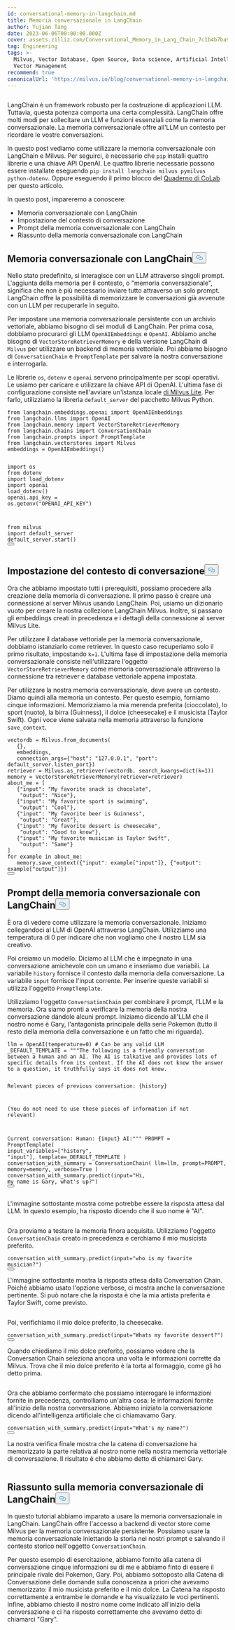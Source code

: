 ```yaml
---
id: conversational-memory-in-langchain.md
title: Memoria conversazionale in LangChain
author: Yujian Tang
date: 2023-06-06T00:00:00.000Z
cover: assets.zilliz.com/Conversational_Memory_in_Lang_Chain_7c1b4b7ba9.png
tag: Engineering
tags: >-
  Milvus, Vector Database, Open Source, Data science, Artificial Intelligence,
  Vector Management
recommend: true
canonicalUrl: 'https://milvus.io/blog/conversational-memory-in-langchain.md'
---
```

<p>
  <span class="img-wrapper">
    <img translate="no" src="https://assets.zilliz.com/Conversational_Memory_in_Lang_Chain_7c1b4b7ba9.png" alt="" class="doc-image" id="" />
    <span></span>
  </span>
</p>
<p>LangChain è un framework robusto per la costruzione di applicazioni LLM. Tuttavia, questa potenza comporta una certa complessità. LangChain offre molti modi per sollecitare un LLM e funzioni essenziali come la memoria conversazionale. La memoria conversazionale offre all'LLM un contesto per ricordare le vostre conversazioni.</p>
<p>In questo post vediamo come utilizzare la memoria conversazionale con LangChain e Milvus. Per seguirci, è necessario che <code translate="no">pip</code> installi quattro librerie e una chiave API OpenAI. Le quattro librerie necessarie possono essere installate eseguendo <code translate="no">pip install langchain milvus pymilvus python-dotenv</code>. Oppure eseguendo il primo blocco del <a href="https://colab.research.google.com/drive/11p-u8nKqrQYePlXR0HiSrUapmKLD0QN9?usp=sharing">Quaderno di CoLab</a> per questo articolo.</p>
<p>In questo post, impareremo a conoscere:</p>
<ul>
<li>Memoria conversazionale con LangChain</li>
<li>Impostazione del contesto di conversazione</li>
<li>Prompt della memoria conversazionale con LangChain</li>
<li>Riassunto della memoria conversazionale con LangChain</li>
</ul>
<h2 id="Conversational-Memory-with-LangChain" class="common-anchor-header">Memoria conversazionale con LangChain<button data-href="#Conversational-Memory-with-LangChain" class="anchor-icon" translate="no">
      <svg translate="no"
        aria-hidden="true"
        focusable="false"
        height="20"
        version="1.1"
        viewBox="0 0 16 16"
        width="16"
      >
        <path
          fill="#0092E4"
          fill-rule="evenodd"
          d="M4 9h1v1H4c-1.5 0-3-1.69-3-3.5S2.55 3 4 3h4c1.45 0 3 1.69 3 3.5 0 1.41-.91 2.72-2 3.25V8.59c.58-.45 1-1.27 1-2.09C10 5.22 8.98 4 8 4H4c-.98 0-2 1.22-2 2.5S3 9 4 9zm9-3h-1v1h1c1 0 2 1.22 2 2.5S13.98 12 13 12H9c-.98 0-2-1.22-2-2.5 0-.83.42-1.64 1-2.09V6.25c-1.09.53-2 1.84-2 3.25C6 11.31 7.55 13 9 13h4c1.45 0 3-1.69 3-3.5S14.5 6 13 6z"
        ></path>
      </svg>
    </button></h2><p>Nello stato predefinito, si interagisce con un LLM attraverso singoli prompt. L'aggiunta della memoria per il contesto, o "memoria conversazionale", significa che non è più necessario inviare tutto attraverso un solo prompt. LangChain offre la possibilità di memorizzare le conversazioni già avvenute con un LLM per recuperarle in seguito.</p>
<p>Per impostare una memoria conversazionale persistente con un archivio vettoriale, abbiamo bisogno di sei moduli di LangChain. Per prima cosa, dobbiamo procurarci gli LLM <code translate="no">OpenAIEmbeddings</code> e <code translate="no">OpenAI</code>. Abbiamo anche bisogno di <code translate="no">VectorStoreRetrieverMemory</code> e della versione LangChain di <code translate="no">Milvus</code> per utilizzare un backend di memoria vettoriale. Poi abbiamo bisogno di <code translate="no">ConversationChain</code> e <code translate="no">PromptTemplate</code> per salvare la nostra conversazione e interrogarla.</p>
<p>Le librerie <code translate="no">os</code>, <code translate="no">dotenv</code> e <code translate="no">openai</code> servono principalmente per scopi operativi. Le usiamo per caricare e utilizzare la chiave API di OpenAI. L'ultima fase di configurazione consiste nell'avviare un'istanza locale <a href="https://milvus.io/docs/milvus_lite.md">di Milvus Lite</a>. Per farlo, utilizziamo la libreria <code translate="no">default_server</code> del pacchetto Milvus Python.</p>
<pre><code translate="no"><span class="hljs-keyword">from</span> langchain.<span class="hljs-property">embeddings</span>.<span class="hljs-property">openai</span> <span class="hljs-keyword">import</span> <span class="hljs-title class_">OpenAIEmbeddings</span>
<span class="hljs-keyword">from</span> langchain.<span class="hljs-property">llms</span> <span class="hljs-keyword">import</span> <span class="hljs-title class_">OpenAI</span>
<span class="hljs-keyword">from</span> langchain.<span class="hljs-property">memory</span> <span class="hljs-keyword">import</span> <span class="hljs-title class_">VectorStoreRetrieverMemory</span>
<span class="hljs-keyword">from</span> langchain.<span class="hljs-property">chains</span> <span class="hljs-keyword">import</span> <span class="hljs-title class_">ConversationChain</span>
<span class="hljs-keyword">from</span> langchain.<span class="hljs-property">prompts</span> <span class="hljs-keyword">import</span> <span class="hljs-title class_">PromptTemplate</span>
<span class="hljs-keyword">from</span> langchain.<span class="hljs-property">vectorstores</span> <span class="hljs-keyword">import</span> <span class="hljs-title class_">Milvus</span>
embeddings = <span class="hljs-title class_">OpenAIEmbeddings</span>()


<span class="hljs-keyword">import</span> os
<span class="hljs-keyword">from</span> dotenv <span class="hljs-keyword">import</span> load_dotenv
<span class="hljs-keyword">import</span> openai
<span class="hljs-title function_">load_dotenv</span>()
openai.<span class="hljs-property">api_key</span> = os.<span class="hljs-title function_">getenv</span>(<span class="hljs-string">&quot;OPENAI_API_KEY&quot;</span>)


<span class="hljs-keyword">from</span> milvus <span class="hljs-keyword">import</span> default_server
default_server.<span class="hljs-title function_">start</span>()
<button class="copy-code-btn"></button></code></pre>
<h2 id="Setting-Up-Conversation-Context" class="common-anchor-header">Impostazione del contesto di conversazione<button data-href="#Setting-Up-Conversation-Context" class="anchor-icon" translate="no">
      <svg translate="no"
        aria-hidden="true"
        focusable="false"
        height="20"
        version="1.1"
        viewBox="0 0 16 16"
        width="16"
      >
        <path
          fill="#0092E4"
          fill-rule="evenodd"
          d="M4 9h1v1H4c-1.5 0-3-1.69-3-3.5S2.55 3 4 3h4c1.45 0 3 1.69 3 3.5 0 1.41-.91 2.72-2 3.25V8.59c.58-.45 1-1.27 1-2.09C10 5.22 8.98 4 8 4H4c-.98 0-2 1.22-2 2.5S3 9 4 9zm9-3h-1v1h1c1 0 2 1.22 2 2.5S13.98 12 13 12H9c-.98 0-2-1.22-2-2.5 0-.83.42-1.64 1-2.09V6.25c-1.09.53-2 1.84-2 3.25C6 11.31 7.55 13 9 13h4c1.45 0 3-1.69 3-3.5S14.5 6 13 6z"
        ></path>
      </svg>
    </button></h2><p>Ora che abbiamo impostato tutti i prerequisiti, possiamo procedere alla creazione della memoria di conversazione. Il primo passo è creare una connessione al server Milvus usando LangChain. Poi, usiamo un dizionario vuoto per creare la nostra collezione LangChain Milvus. Inoltre, si passano gli embeddings creati in precedenza e i dettagli della connessione al server Milvus Lite.</p>
<p>Per utilizzare il database vettoriale per la memoria conversazionale, dobbiamo istanziarlo come retriever. In questo caso recuperiamo solo il primo risultato, impostando <code translate="no">k=1</code>. L'ultima fase di impostazione della memoria conversazionale consiste nell'utilizzare l'oggetto <code translate="no">VectorStoreRetrieverMemory</code> come memoria conversazionale attraverso la connessione tra retriever e database vettoriale appena impostata.</p>
<p>Per utilizzare la nostra memoria conversazionale, deve avere un contesto. Diamo quindi alla memoria un contesto. Per questo esempio, forniamo cinque informazioni. Memorizziamo la mia merenda preferita (cioccolato), lo sport (nuoto), la birra (Guinness), il dolce (cheesecake) e il musicista (Taylor Swift). Ogni voce viene salvata nella memoria attraverso la funzione <code translate="no">save_context</code>.</p>
<pre><code translate="no">vectordb = Milvus.from_documents(
   {},
   embeddings,
   connection_args={<span class="hljs-string">&quot;host&quot;</span>: <span class="hljs-string">&quot;127.0.0.1&quot;</span>, <span class="hljs-string">&quot;port&quot;</span>: default_server.listen_port})
retriever = Milvus.as_retriever(vectordb, search_kwargs=<span class="hljs-built_in">dict</span>(k=<span class="hljs-number">1</span>))
memory = VectorStoreRetrieverMemory(retriever=retriever)
about_me = [
   {<span class="hljs-string">&quot;input&quot;</span>: <span class="hljs-string">&quot;My favorite snack is chocolate&quot;</span>,
    <span class="hljs-string">&quot;output&quot;</span>: <span class="hljs-string">&quot;Nice&quot;</span>},
   {<span class="hljs-string">&quot;input&quot;</span>: <span class="hljs-string">&quot;My favorite sport is swimming&quot;</span>,
    <span class="hljs-string">&quot;output&quot;</span>: <span class="hljs-string">&quot;Cool&quot;</span>},
   {<span class="hljs-string">&quot;input&quot;</span>: <span class="hljs-string">&quot;My favorite beer is Guinness&quot;</span>,
    <span class="hljs-string">&quot;output&quot;</span>: <span class="hljs-string">&quot;Great&quot;</span>},
   {<span class="hljs-string">&quot;input&quot;</span>: <span class="hljs-string">&quot;My favorite dessert is cheesecake&quot;</span>,
    <span class="hljs-string">&quot;output&quot;</span>: <span class="hljs-string">&quot;Good to know&quot;</span>},
   {<span class="hljs-string">&quot;input&quot;</span>: <span class="hljs-string">&quot;My favorite musician is Taylor Swift&quot;</span>,
    <span class="hljs-string">&quot;output&quot;</span>: <span class="hljs-string">&quot;Same&quot;</span>}
]
<span class="hljs-keyword">for</span> example <span class="hljs-keyword">in</span> about_me:
   memory.save_context({<span class="hljs-string">&quot;input&quot;</span>: example[<span class="hljs-string">&quot;input&quot;</span>]}, {<span class="hljs-string">&quot;output&quot;</span>: example[<span class="hljs-string">&quot;output&quot;</span>]})
<button class="copy-code-btn"></button></code></pre>
<h2 id="Prompting-the-Conversational-Memory-with-LangChain" class="common-anchor-header">Prompt della memoria conversazionale con LangChain<button data-href="#Prompting-the-Conversational-Memory-with-LangChain" class="anchor-icon" translate="no">
      <svg translate="no"
        aria-hidden="true"
        focusable="false"
        height="20"
        version="1.1"
        viewBox="0 0 16 16"
        width="16"
      >
        <path
          fill="#0092E4"
          fill-rule="evenodd"
          d="M4 9h1v1H4c-1.5 0-3-1.69-3-3.5S2.55 3 4 3h4c1.45 0 3 1.69 3 3.5 0 1.41-.91 2.72-2 3.25V8.59c.58-.45 1-1.27 1-2.09C10 5.22 8.98 4 8 4H4c-.98 0-2 1.22-2 2.5S3 9 4 9zm9-3h-1v1h1c1 0 2 1.22 2 2.5S13.98 12 13 12H9c-.98 0-2-1.22-2-2.5 0-.83.42-1.64 1-2.09V6.25c-1.09.53-2 1.84-2 3.25C6 11.31 7.55 13 9 13h4c1.45 0 3-1.69 3-3.5S14.5 6 13 6z"
        ></path>
      </svg>
    </button></h2><p>È ora di vedere come utilizzare la memoria conversazionale. Iniziamo collegandoci al LLM di OpenAI attraverso LangChain. Utilizziamo una temperatura di 0 per indicare che non vogliamo che il nostro LLM sia creativo.</p>
<p>Poi creiamo un modello. Diciamo al LLM che è impegnato in una conversazione amichevole con un umano e inseriamo due variabili. La variabile <code translate="no">history</code> fornisce il contesto dalla memoria della conversazione. La variabile <code translate="no">input</code> fornisce l'input corrente. Per inserire queste variabili si utilizza l'oggetto <code translate="no">PromptTemplate</code>.</p>
<p>Utilizziamo l'oggetto <code translate="no">ConversationChain</code> per combinare il prompt, l'LLM e la memoria. Ora siamo pronti a verificare la memoria della nostra conversazione dandole alcuni prompt. Iniziamo dicendo all'LLM che il nostro nome è Gary, l'antagonista principale della serie Pokemon (tutto il resto della memoria della conversazione è un fatto che mi riguarda).</p>
<pre><code translate="no">llm = OpenAI(temperature=<span class="hljs-number">0</span>) <span class="hljs-comment"># Can be any valid LLM</span>
_DEFAULT_TEMPLATE = <span class="hljs-string">&quot;&quot;&quot;The following is a friendly conversation between a human and an AI. The AI is talkative and provides lots of specific details from its context. If the AI does not know the answer to a question, it truthfully says it does not know.


Relevant pieces of previous conversation:
{history}


(You do not need to use these pieces of information if not relevant)


Current conversation:
Human: {input}
AI:&quot;&quot;&quot;</span>
PROMPT = PromptTemplate(
   input_variables=[<span class="hljs-string">&quot;history&quot;</span>, <span class="hljs-string">&quot;input&quot;</span>], template=_DEFAULT_TEMPLATE
)
conversation_with_summary = ConversationChain(
   llm=llm,
   prompt=PROMPT,
   memory=memory,
   verbose=<span class="hljs-literal">True</span>
)
conversation_with_summary.predict(<span class="hljs-built_in">input</span>=<span class="hljs-string">&quot;Hi, my name is Gary, what&#x27;s up?&quot;</span>)
<button class="copy-code-btn"></button></code></pre>
<p>L'immagine sottostante mostra come potrebbe essere la risposta attesa dal LLM. In questo esempio, ha risposto dicendo che il suo nome è "AI".</p>
<p>
  <span class="img-wrapper">
    <img translate="no" src="https://assets.zilliz.com/Conversational_Memory_in_Lang_Chain_graphics_1_2bf386d22a.png" alt="" class="doc-image" id="" />
    <span></span>
  </span>
</p>
<p>Ora proviamo a testare la memoria finora acquisita. Utilizziamo l'oggetto <code translate="no">ConversationChain</code> creato in precedenza e cerchiamo il mio musicista preferito.</p>
<pre><code translate="no">conversation_with_summary.predict(<span class="hljs-built_in">input</span>=<span class="hljs-string">&quot;who is my favorite musician?&quot;</span>)
<button class="copy-code-btn"></button></code></pre>
<p>L'immagine sottostante mostra la risposta attesa dalla Conversation Chain. Poiché abbiamo usato l'opzione verbose, ci mostra anche la conversazione pertinente. Si può notare che la risposta è che la mia artista preferita è Taylor Swift, come previsto.</p>
<p>
  <span class="img-wrapper">
    <img translate="no" src="https://assets.zilliz.com/Conversational_Memory_in_Lang_Chain_graphics_2_8355206f3e.png" alt="" class="doc-image" id="" />
    <span></span>
  </span>
</p>
<p>Poi, verifichiamo il mio dolce preferito, la cheesecake.</p>
<pre><code translate="no">conversation_with_summary.predict(<span class="hljs-built_in">input</span>=<span class="hljs-string">&quot;Whats my favorite dessert?&quot;</span>)
<button class="copy-code-btn"></button></code></pre>
<p>Quando chiediamo il mio dolce preferito, possiamo vedere che la Conversation Chain seleziona ancora una volta le informazioni corrette da Milvus. Trova che il mio dolce preferito è la torta al formaggio, come gli ho detto prima.</p>
<p>
  <span class="img-wrapper">
    <img translate="no" src="https://assets.zilliz.com/Conversational_Memory_in_Lang_Chain_graphics_3_66a5c9690f.png" alt="" class="doc-image" id="" />
    <span></span>
  </span>
</p>
<p>Ora che abbiamo confermato che possiamo interrogare le informazioni fornite in precedenza, controlliamo un'altra cosa: le informazioni fornite all'inizio della nostra conversazione. Abbiamo iniziato la conversazione dicendo all'intelligenza artificiale che ci chiamavamo Gary.</p>
<pre><code translate="no">conversation_with_summary.predict(<span class="hljs-built_in">input</span>=<span class="hljs-string">&quot;What&#x27;s my name?&quot;</span>)
<button class="copy-code-btn"></button></code></pre>
<p>La nostra verifica finale mostra che la catena di conversazione ha memorizzato la parte relativa al nostro nome nella nostra memoria vettoriale di conversazione. Il risultato è che abbiamo detto di chiamarci Gary.</p>
<p>
  <span class="img-wrapper">
    <img translate="no" src="https://assets.zilliz.com/Conversational_Memory_in_Lang_Chain_graphics_4_f446f49672.png" alt="" class="doc-image" id="" />
    <span></span>
  </span>
</p>
<h2 id="LangChain-Conversational-Memory-Summary" class="common-anchor-header">Riassunto sulla memoria conversazionale di LangChain<button data-href="#LangChain-Conversational-Memory-Summary" class="anchor-icon" translate="no">
      <svg translate="no"
        aria-hidden="true"
        focusable="false"
        height="20"
        version="1.1"
        viewBox="0 0 16 16"
        width="16"
      >
        <path
          fill="#0092E4"
          fill-rule="evenodd"
          d="M4 9h1v1H4c-1.5 0-3-1.69-3-3.5S2.55 3 4 3h4c1.45 0 3 1.69 3 3.5 0 1.41-.91 2.72-2 3.25V8.59c.58-.45 1-1.27 1-2.09C10 5.22 8.98 4 8 4H4c-.98 0-2 1.22-2 2.5S3 9 4 9zm9-3h-1v1h1c1 0 2 1.22 2 2.5S13.98 12 13 12H9c-.98 0-2-1.22-2-2.5 0-.83.42-1.64 1-2.09V6.25c-1.09.53-2 1.84-2 3.25C6 11.31 7.55 13 9 13h4c1.45 0 3-1.69 3-3.5S14.5 6 13 6z"
        ></path>
      </svg>
    </button></h2><p>In questo tutorial abbiamo imparato a usare la memoria conversazionale in LangChain. LangChain offre l'accesso a backend di vector store come Milvus per la memoria conversazionale persistente. Possiamo usare la memoria conversazionale iniettando la storia nei nostri prompt e salvando il contesto storico nell'oggetto <code translate="no">ConversationChain</code>.</p>
<p>Per questo esempio di esercitazione, abbiamo fornito alla catena di conversazione cinque informazioni su di me e abbiamo finto di essere il principale rivale dei Pokemon, Gary. Poi, abbiamo sottoposto alla Catena di Conversazione delle domande sulla conoscenza a priori che avevamo memorizzato: il mio musicista preferito e il mio dolce. La Catena ha risposto correttamente a entrambe le domande e ha visualizzato le voci pertinenti. Infine, abbiamo chiesto il nostro nome come indicato all'inizio della conversazione e ci ha risposto correttamente che avevamo detto di chiamarci "Gary".</p>
